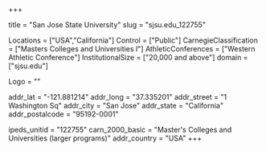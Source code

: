 
+++

title = "San Jose State University"
slug = "sjsu.edu_122755"

Locations = ["USA","California"]
Control = ["Public"]
CarnegieClassification = ["Masters Colleges and Universities I"]
AthleticConferences = ["Western Athletic Conference"]
InstitutionalSize = ["20,000 and above"]
domain = ["sjsu.edu"]

Logo = ""

addr_lat = "-121.881214"
addr_long = "37.335201"
addr_street = "1 Washington Sq"
addr_city = "San Jose"
addr_state = "California"
addr_postalcode = "95192-0001"

ipeds_unitid = "122755"
carn_2000_basic = "Master's Colleges and Universities (larger programs)"
addr_country = "USA"
+++
    
